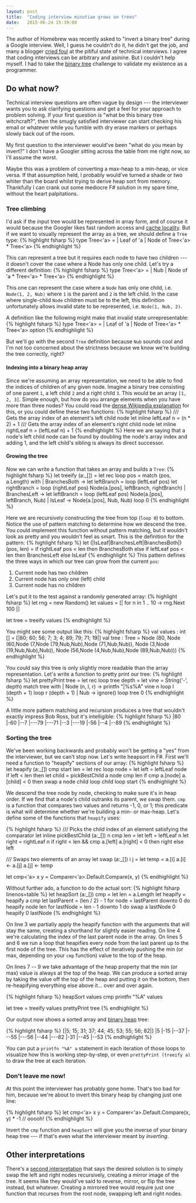```yaml
---
layout: post
title:  "Coding interview minutiae grows on trees"
date:   2015-06-24 15:39:00
---
```

The author of Homebrew was recently asked to "invert a binary tree" during a Google interview. Well, I guess he couldn't do it, he didn't get the job, and many a blogger [cried foul](http://www.jasq.org/just-another-scala-quant/inverting-binary-trees-considered-harmful) at the pitiful state of technical interviews. I agree that coding interviews can be arbitrary and asinine. But I couldn't help myself. I had to take the [binary tree](https://en.wikipedia.org/wiki/Binary_tree) challenge to validate my existence as a programmer.

## Do what now?

Technical interview questions are often vague by design --- the interviewer wants you to ask clarifying questions and get a feel for your approach to problem solving. If your first question is "what be this binary tree witchcraft?", then the smugly satisfied interviewer can start checking his email or whatever while you fumble with dry erase markers or perhaps slowly back out of the room.

My first question to the interviewer would've been "what do you mean by invert?" I don't have a Googler sitting across the table from me right now, so I'll assume the worst.

Maybe this was a problem of converting a max-heap to a min-heap, or vice versa. If that assumption held, I probably would've turned a shade or two whiter than the board whilst trying to derive heap sort from memory. Thankfully I can crank out some mediocre F# solution in my spare time, without the heart palpitations.

### Tree climbing

I'd ask if the input tree would be represented in array form, and of course it would because the Googler likes fast random access and [cache locality](http://stackoverflow.com/a/12065801). But if we want to visually represent the array as a tree, we should define a `Tree` type:
{% highlight fsharp %}
type Tree<'a> =
    | Leaf of 'a
    | Node of Tree<'a> * Tree<'a>
{% endhighlight %}

This can represent a tree but it requires each node to have two children --- it doesn't cover the case where a Node has only one child. Let's try a different definition:
{% highlight fsharp %}
type Tree<'a> =
    | Nub
    | Node of 'a * Tree<'a> * Tree<'a>
{% endhighlight %}

This one can represent the case where a `Node` has only one child, i.e. `Node(1, 2, Nub)` where `1` is the parent and `2` is the left child. In the case where single-child `Node` children must be to the left, this definition unfortunately allows invalid state to be represented, i.e. `Node(1, Nub, 2)`.

A definition like the following might make that invalid state unrepresentable:
{% highlight fsharp %}
type Tree<'a> =
    | Leaf of 'a
    | Node of Tree<'a> * Tree<'a> option
{% endhighlight %}

But we'll go with the second `Tree` definition because `Nub` sounds cool and I'm not too concerned about the strictness because we know we're building the tree correctly, right?

#### Indexing into a binary heap array

Since we're assuming an array representation, we need to be able to find the indices of children of any given node. Imagine a binary tree consisting of one parent `1`, a left child `2` and a right child `3`. This would be an array `[1, 2, 3]`. Simple enough, but how do you arrange elements when you have more than three nodes? You could read the [dense Wikipedia explanation](https://en.wikipedia.org/wiki/Binary_heap#Derivation_of_index_equations) for this, or you could define these two functions:
{% highlight fsharp %}
/// Gets the array index of an element's left child node
let inline leftLeaf n = (n * 2) + 1
/// Gets the array index of an element's right child node
let inline rightLeaf n = (leftLeaf n) + 1
{% endhighlight %}
Here we are saying that a node's left child node can be found by doubling the node's array index and adding 1, and the left child's sibling is always its direct successor.

#### Growing the tree

Now we can write a function that takes an array and builds a `Tree`:
{% highlight fsharp %}
let treeify (a:_[]) =
    let rec loop pos =
        match (pos, a.Length) with
        | BranchesBoth ->
            let leftBranch = loop (leftLeaf pos)
            let rightBranch = loop (rightLeaf pos)
            Node(a.[pos], leftBranch, rightBranch)
        | BranchesLeft ->
            let leftBranch = loop (leftLeaf pos)
            Node(a.[pos], leftBranch, Nub)
        | IsLeaf -> Node(a.[pos], Nub, Nub)
    loop 0
{% endhighlight %}

Here we are recursively constructing the tree from top (`loop 0`) to bottom. Notice the use of pattern matching to determine how we descend the tree. You could implement this function without pattern matching, but it wouldn't look as pretty and you wouldn't feel as smart. This is the definition for the pattern:
{% highlight fsharp %}
let (|IsLeaf|BranchesLeft|BranchesBoth|) (pos, len) =
    if rightLeaf pos < len then
        BranchesBoth
    else if leftLeaf pos < len then
        BranchesLeft
    else
        IsLeaf
{% endhighlight %}
This pattern defines the three ways in which our tree can grow from the current `pos`:

1. Current node has two children
2. Current node has only one (left) child
3. Current node has no children

Let's put it to the test against a randomly generated array:
{% highlight fsharp %}
let rng = new Random()
let values = [| for n in 1 .. 10 -> rng.Next 100 |]

let tree = treeify values
{% endhighlight %}

You might see some output like this:
{% highlight fsharp %}
val values : int [] = [|80; 60; 56; 7; 3; 4; 89; 79; 71; 19|]
val tree : Tree<int> =
  Node
    (80,
     Node
       (60,Node (7,Node (79,Nub,Nub),Node (71,Nub,Nub)),
        Node (3,Node (19,Nub,Nub),Nub)),
     Node (56,Node (4,Nub,Nub),Node (89,Nub,Nub)))
{% endhighlight %}

You could say this tree is only slightly more readable than the array representation. Let's write a function to pretty print our tree:
{% highlight fsharp %}
let prettyPrint tree =
    let rec loop tree depth =
        let vine = String('-', depth)
        match tree with
        | Node (n, l, r) ->
            printfn "|%s%A" vine n
            loop l (depth + 1)
            loop r (depth + 1)
        | Nub -> ignore()
    loop tree 0
{% endhighlight %}

A little more pattern matching and recursion produces a tree that wouldn't exactly impress Bob Ross, but it's intelligible:
{% highlight fsharp %}
|80
|-60
|--7
|---79
|---71
|--3
|---19
|-56
|--4
|--89
{% endhighlight %}

### Sorting the tree

We've been working backwards and probably won't be getting a "yes" from the interviewer, but we can't stop now. Let's write heapsort in F#. First we'll need a function to "heapify" sections of our array:
{% highlight fsharp %}
let heapify (a:_[]) cmp start len =
    let rec loop node =
        let left = leftLeaf node
        if left < len then
            let child = pickBestChild a node cmp len
            if cmp a.[node] a.[child] < 0 then
                swap a node child
                loop child
    loop start
{% endhighlight %}

We descend the tree node by node, checking to make sure it's in heap order. If we find that a node's child outranks its parent, we swap them. `cmp` is a function that compares two values and returns -1, 0, or 1; this predicate is what will determine whether we're building a min- or max-heap. Let's define some of the functions that `heapify` uses:

{% highlight fsharp %}
/// Picks the child index of an element satisfying the comparator
let inline pickBestChild (a:_[]) n cmp len =
    let left = leftLeaf n
    let right = rightLeaf n
    if right < len && cmp a.[left] a.[right] < 0 then
        right
    else
        left
        
/// Swaps two elements of an array
let swap (a:_[]) i j =
    let temp = a.[i]
    a.[i] <- a.[j]
    a.[j] <- temp
    
let cmp<'a> x y = Comparer<'a>.Default.Compare(x, y)
{% endhighlight %}

Without further ado, a function to do the actual sort:
{% highlight fsharp linenos=table %}
let heapSort (a:_[]) cmp =
    let len = a.Length
    let heapify = heapify a cmp
    let lastParent = (len / 2) - 1
    for node = lastParent downto 0 do
        heapify node len
    for lastNode = len - 1 downto 1 do
        swap a lastNode 0
        heapify 0 lastNode
{% endhighlight %}

On line 3 we partially apply the heapify function with the arguments that will stay the same, creating a shorthand for slightly easier reading. On line 4 we're calculating the index of the last parent node in the array. On lines 5 and 6 we run a loop that heapifies every node from the last parent up to the first node of the tree. This has the effect of iteratively pushing the min (or max, depending on your `cmp` function) value to the top of the heap.

On lines 7 -- 9 we take advantage of the heap property that the min (or max) value is always at the top of the heap. We can produce a sorted array by taking the value off the top of the heap and putting it on the bottom, then re-heapifying everything else above it... over and over again.

{% highlight fsharp %}
heapSort values cmp
printfn "%A" values

let tree = treeify values
prettyPrint tree
{% endhighlight %}

Our output now shows a sorted array and [binary heap](https://en.wikipedia.org/wiki/Binary_heap) tree: 

{% highlight fsharp %}
[|5; 15; 31; 37; 44; 45; 53; 55; 56; 82|]
|5
|-15
|--37
|---55
|---56
|--44
|---82
|-31
|--45
|--53
{% endhighlight %}

You can put a `printfn "%A" a` statement in each iteration of those loops to visualize how this is working step-by-step, or even `prettyPrint (treeify a)` to draw the tree at each iteration.

### Don't leave me now!

At this point the interviewer has probably gone home. That's too bad for him, because we're about to invert this binary heap by changing just one line:

{% highlight fsharp %}
let cmp<'a> x y = Comparer<'a>.Default.Compare(x, y) * -1 // ooooh!
{% endhighlight %}

Invert the `cmp` function and `heapSort` will give you the inverse of your binary heap tree --- if that's even what the interviewer meant by *inverting*.

## Other interpretations

There's a [second interpretation](https://leetcode.com/problems/invert-binary-tree/) that says the desired solution is to simply swap the left and right nodes recursively, creating a mirror image of the tree. It seems like they would've said to reverse, mirror, or flip the tree instead, but whatever. Creating a mirrored tree would require just one function that recurses from the root node, swapping left and right nodes.